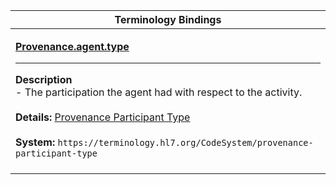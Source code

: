 |Terminology Bindings|
|---|
|<p>**[Provenance.agent.type](https://hl7.org/fhir/R4/provenance-definitions.html#Provenance.agent.type)**<hr>**Description**<br>- The participation the agent had with respect to the activity.<br><br>**Details:** [Provenance Participant Type](https://hl7.org/fhir/R4/valueset-provenance-agent-type.html)<br><br>**System:** `https://terminology.hl7.org/CodeSystem/provenance-participant-type`<br><br>|
